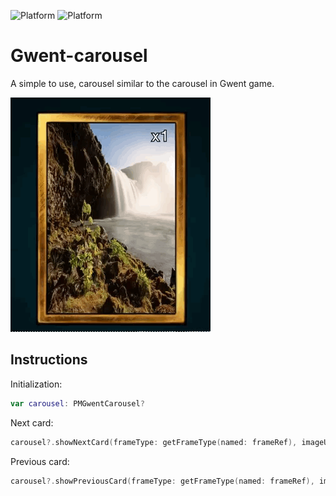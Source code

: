 ![Platform](https://img.shields.io/badge/platform-ios-lightgrey.svg)
![Platform](https://img.shields.io/badge/language-Swift%203.0-green.svg)

# Gwent-carousel
A simple to use, carousel similar to the carousel in Gwent game.

![Step1](/Screenshots/Carousel.gif)

## Instructions
Initialization:

```swift
var carousel: PMGwentCarousel?
```
Next card:

```swift
carousel?.showNextCard(frameType: getFrameType(named: frameRef), imageURL: url!, cardText: pcs!)
```

Previous card:
```swift
carousel?.showPreviousCard(frameType: getFrameType(named: frameRef), imageURL: url!, cardText: pcs!)
```
